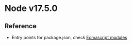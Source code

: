 # Node v17.5.0

## Reference

- Entry points for package.json, check [Ecmascript modules](https://nodejs.org/docs/latest-v17.x/api/packages.html)
